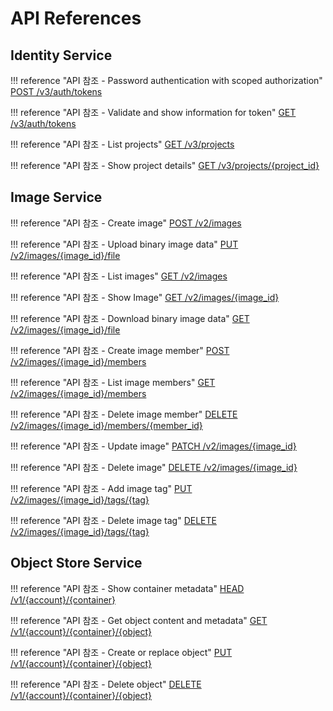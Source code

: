 # API References

## Identity Service

!!! reference "API 참조 - Password authentication with scoped authorization"
    [POST /v3/auth/tokens](https://docs.openstack.org/api-ref/identity/v3/index.html?expanded=password-authentication-with-scoped-authorization-detail#password-authentication-with-scoped-authorization)

!!! reference "API 참조 - Validate and show information for token"
    [GET /v3/auth/tokens](https://docs.openstack.org/api-ref/identity/v3/index.html?expanded=validate-and-show-information-for-token-detail#validate-and-show-information-for-token)

!!! reference "API 참조 - List projects"
    [GET /v3/projects](https://docs.openstack.org/api-ref/identity/v3/index.html?expanded=list-projects-detail#list-projects)

!!! reference "API 참조 - Show project details"
    [GET /v3/projects/{project_id}](https://docs.openstack.org/api-ref/identity/v3/index.html?expanded=show-project-details-detail#show-project-details)

## Image Service

!!! reference "API 참조 - Create image"
    [POST /v2/images](https://docs.openstack.org/api-ref/image/v2/index.html?expanded=create-image-detail#create-image)

!!! reference "API 참조 - Upload binary image data"
    [PUT /v2/images/{image_id}/file](https://docs.openstack.org/api-ref/image/v2/index.html?expanded=upload-binary-image-data-detail#upload-binary-image-data)

!!! reference "API 참조 - List images"
    [GET /v2/images](https://docs.openstack.org/api-ref/image/v2/index.html?expanded=list-images-detail#list-images)

!!! reference "API 참조 - Show Image"
    [GET /v2/images/{image_id}](https://docs.openstack.org/api-ref/image/v2/index.html?expanded=show-image-detail#show-image) 

!!! reference "API 참조 - Download binary image data"
    [GET /v2/images/{image_id}/file](https://docs.openstack.org/api-ref/image/v2/index.html?expanded=download-binary-image-data-detail#download-binary-image-data)

!!! reference "API 참조 - Create image member"
    [POST /v2/images/{image_id}/members](https://docs.openstack.org/api-ref/image/v2/index.html?expanded=create-image-member-detail#create-image-member)

!!! reference "API 참조 - List image members"
    [GET /v2/images/{image_id}/members](https://docs.openstack.org/api-ref/image/v2/index.html?expanded=list-image-members-detail#list-image-members)

!!! reference "API 참조 - Delete image member"
    [DELETE /v2/images/{image_id}/members/{member_id}](https://docs.openstack.org/api-ref/image/v2/index.html?expanded=delete-image-member-detail#delete-image-member)

!!! reference "API 참조 - Update image"
    [PATCH /v2/images/{image_id}](https://docs.openstack.org/api-ref/image/v2/index.html?expanded=update-image-detail#update-image)

!!! reference "API 참조 - Delete image"
    [DELETE /v2/images/{image_id}](https://docs.openstack.org/api-ref/image/v2/index.html?expanded=delete-image-detail#delete-image)

!!! reference "API 참조 - Add image tag"
    [PUT /v2/images/{image_id}/tags/{tag}](https://docs.openstack.org/api-ref/image/v2/index.html?expanded=add-image-tag-detail#add-image-tag)

!!! reference "API 참조 - Delete image tag"
    [DELETE /v2/images/{image_id}/tags/{tag}](https://docs.openstack.org/api-ref/image/v2/index.html?expanded=delete-image-tag-detail#delete-image-tag)

## Object Store Service

!!! reference "API 참조 - Show container metadata"
    [HEAD /v1/{account}/{container}](https://docs.openstack.org/api-ref/object-store/?expanded=show-container-metadata-detail#show-container-metadata)

!!! reference "API 참조 - Get object content and metadata"
    [GET /v1/{account}/{container}/{object}](https://docs.openstack.org/api-ref/object-store/?expanded=show-container-metadata-detail#get-object-content-and-metadata)

!!! reference "API 참조 - Create or replace object"
    [PUT /v1/{account}/{container}/{object}](https://docs.openstack.org/api-ref/object-store/?expanded=create-or-replace-object-detail#create-or-replace-object)

!!! reference "API 참조 - Delete object"
    [DELETE /v1/{account}/{container}/{object}](https://docs.openstack.org/api-ref/object-store/?expanded=show-container-metadata-detail#delete-object)

